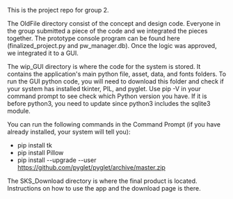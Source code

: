 This is the project repo for group 2.

The OldFile directory consist of the concept and design code. Everyone in the group submitted a piece of the code and we integrated the pieces together. The prototype console program can be found here (finalized_project.py and pw_manager.db). Once the logic was approved, we integrated it to a GUI.

The wip_GUI directory is where the code for the system is stored. It contains the application's main python file, asset, data, and fonts folders. To run the GUI python code, you will need to download this folder and check if your system has installed tkinter, PIL, and pyglet.
Use pip -V in your command prompt to see check which Python version you have. If it is before python3, you need to update since python3 includes the sqlite3 module. 

You can run the following commands in the Command Prompt (if you have already installed, your system will tell you):
* pip install tk
* pip install Pillow
* pip install --upgrade --user https://github.com/pyglet/pyglet/archive/master.zip

The SKS_Download directory is where the final product is located. Instructions on how to use the app and the download page is there.
